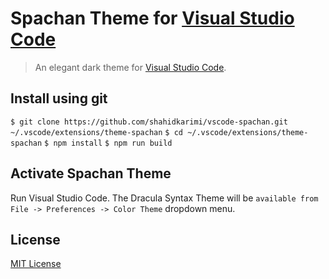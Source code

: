 # Spachan Theme for [Visual Studio Code](http://code.visualstudio.com)

> An elegant dark theme for [Visual Studio Code](http://code.visualstudio.com).


## Install using git

``$ git clone https://github.com/shahidkarimi/vscode-spachan.git ~/.vscode/extensions/theme-spachan``
``$ cd ~/.vscode/extensions/theme-spachan``
``$ npm install``
``$ npm run build``

## Activate Spachan Theme

Run Visual Studio Code. The Dracula Syntax Theme will be ``available from File -> Preferences -> Color Theme`` dropdown menu.

## License

[MIT License](./LICENSE)
